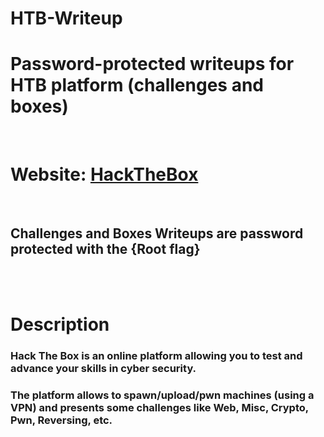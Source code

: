 # HTB-Writeup
<h1>Password-protected writeups for HTB platform (challenges and boxes)</h1><br>
<h1>Website: <a href="https://www.hackthebox.eu/">HackTheBox</a></h1> <br>
<h2>Challenges and Boxes Writeups are password protected with the {Root flag}</h2> <br><br>
<h1>Description</h1>
    <h3>Hack The Box is an online platform allowing you to test and advance your skills in cyber security.</h3>
    <h3>The platform allows to spawn/upload/pwn machines (using a VPN) and presents some challenges like Web, Misc, Crypto, Pwn, Reversing, etc.</h3>
